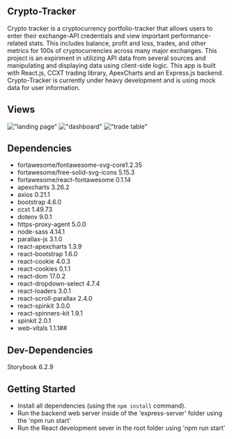 ## Crypto-Tracker 

Crypto tracker is a cryptocurrency portfolio-tracker that allows users to enter their exchange-API credentials and view important performance-related stats. This includes balance, profit and loss, trades, and other metrics for 100s of cryptocurrencies across many major exchanges. This project is an expiriment in utilizing API data from several sources and manipulating and displaying data using client-side logic. This app is built with React.js, CCXT trading library, ApexCharts and an Express.js backend. Crypto-Tracker is currently under heavy development and is using mock data for user information. 

## Views

!["landing page"](https://github.com/jaredgoldman/crypto-tracker/blob/main/docs/landing.png)
!["dashboard"](https://github.com/jaredgoldman/crypto-tracker/blob/main/docs/dashboard.png)
!["trade table"](https://github.com/jaredgoldman/crypto-tracker/blob/main/docs/trades.png)

## Dependencies

 - fortawesome/fontawesome-svg-core1.2.35
 - fortawesome/free-solid-svg-icons 5.15.3
 - fortawesome/react-fontawesome 0.1.14
 - apexcharts 3.26.2
 - axios 0.21.1
 - bootstrap 4.6.0
 - ccxt 1.49.73
 - dotenv 9.0.1
 - https-proxy-agent 5.0.0
 - node-sass 4.14.1
 - parallax-js 3.1.0
 - react-apexcharts 1.3.9
 - react-bootstrap 1.6.0
 - react-cookie 4.0.3
 - react-cookies 0.1.1
 - react-dom 17.0.2
 - react-dropdown-select 4.7.4
 - react-loaders 3.0.1
 - react-scroll-parallax 2.4.0
 - react-spinkit 3.0.0
 - react-spinners-kit 1.9.1
 - spinkit 2.0.1
 - web-vitals 1.1.1## 

## Dev-Dependencies

  Storybook 6.2.9

## Getting Started

- Install all dependencies (using the `npm install` command).
- Run the backend web server inside of the 'express-server' folder using the 'npm run start'
- Run the React development sever in the root folder using 'npm run start'
